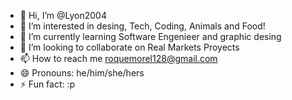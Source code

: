 - 👋 Hi, I’m @Lyon2004
- 👀 I’m interested in desing, Tech, Coding, Animals and Food!
- 🌱 I’m currently learning Software Engenieer and graphic desing
- 💞️ I’m looking to collaborate on Real Markets Proyects
- 📫 How to reach me roquemorel128@gmail.com
- 😄 Pronouns: he/him/she/hers
- ⚡ Fun fact: :p

<!---
Lyon2004/Lyon2004 is a ✨ special ✨ repository because its `README.md` (this file) appears on your GitHub profile.
You can click the Preview link to take a look at your changes.
--->
